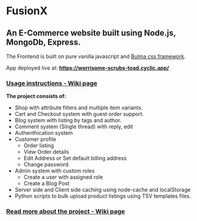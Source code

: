 # FusionX

## An E-Commerce website built using Node.js, MongoDb, Express.

The Frontend is built on pure vanilla javascript and [Bulma css framework](https://bulma.io/).

App deployed live at: **https://worrisome-scrubs-toad.cyclic.app/**

### [Usage instructions - Wiki page](https://github.com/BennyThadikaran/FusionX/wiki/Usage)

**The project consists of:**

- Shop with attribute filters and multiple item variants.
- Cart and Checkout system with guest order support.
- Blog system with listing by tags and author.
- Comment system (Single thread) with reply, edit
- Authenthication system
- Customer profile
  - Order listing
  - View Order details
  - Edit Address or Set default billing address
  - Change password
- Admin system with custom roles
  - Create a user with assigned role
  - Create a Blog Post
- Server side and Client side caching using node-cache and localStorage
- Python scripts to bulk upload product listings using TSV templates files.

### [Read more about the project - Wiki page](https://github.com/BennyThadikaran/FusionX/wiki)
